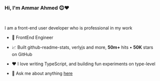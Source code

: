 ### Hi, I'm Ammar Ahmed 😊❤️
<br />

I am a front-end user developer who is professional in my work


- 💼 FrontEnd Engineer

- 📈 Built github-readme-stats, verlyjs and more, **50m+** hits • **50K** stars on GitHub

- ❤️ I love writing TypeScript, and building fun experiments on type-level

- 💬 Ask me about anything [here](https://github.com/anuraghazra/anuraghazra/issues)
